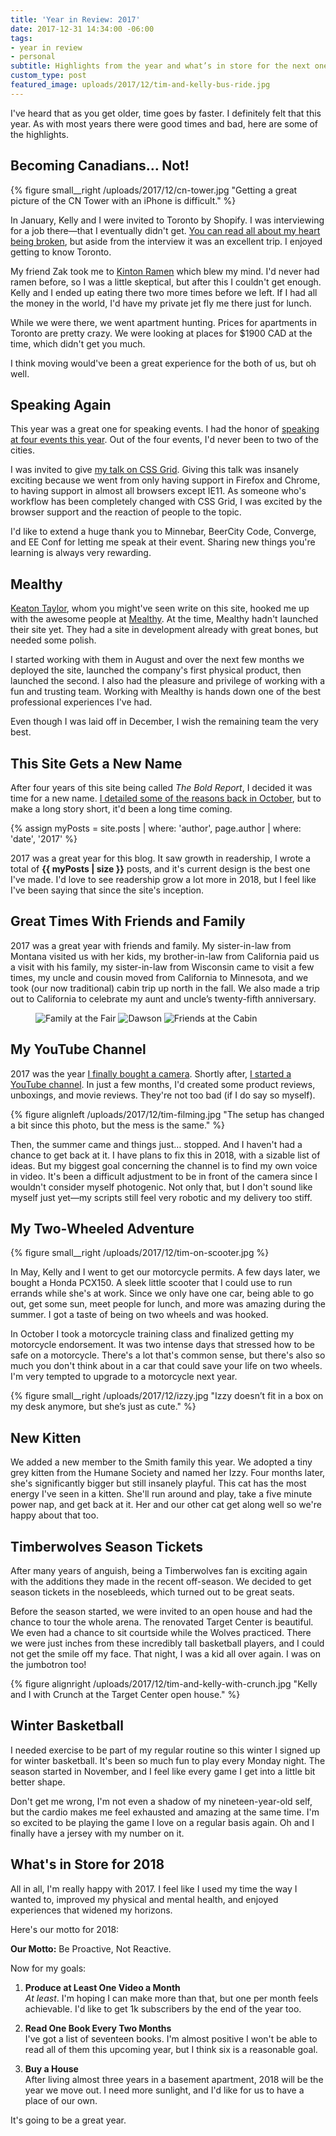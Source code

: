```yaml
---
title: 'Year in Review: 2017'
date: 2017-12-31 14:34:00 -06:00
tags:
- year in review
- personal
subtitle: Highlights from the year and what’s in store for the next one
custom_type: post
featured_image: uploads/2017/12/tim-and-kelly-bus-ride.jpg
---
```


I've heard that as you get older, time goes by faster. I definitely felt that this year. As with most years there were good times and bad, here are some of the highlights.

## Becoming Canadians… Not!

{% figure small__right /uploads/2017/12/cn-tower.jpg "Getting a great picture of the <span class='caps'>CN</span> Tower with an iPhone is difficult." %}

In January, Kelly and I were invited to Toronto by Shopify. I was interviewing for a job there—that I eventually didn't get. [You can read all about my heart being broken](https://brightlycolored.org/2017/03/selfdoubt-and-my-interview-with-shopify/), but aside from the interview it was an excellent trip. I enjoyed getting to know Toronto.

My friend Zak took me to [Kinton Ramen](https://www.yelp.com/biz/kinton-ramen-queen-toronto) which blew my mind. I'd never had ramen before, so I was a little skeptical, but after this I couldn't get enough. Kelly and I ended up eating there two more times before we left. If I had all the money in the world, I'd have my private jet fly me there just for lunch.

While we were there, we went apartment hunting. Prices for apartments in Toronto are pretty crazy. We were looking at places for $1900 CAD at the time, which didn't get you much. 

I think moving would've been a great experience for the both of us, but oh well.

## Speaking Again
This year was a great one for speaking events. I had the honor of [speaking at four events this year](https://ttimsmith.com/speaking/). Out of the four events, I'd never been to two of the cities.

I was invited to give [my talk on CSS Grid](https://speakerdeck.com/ttimsmith/lets-learn-css-grid-ee-conf). Giving this talk was insanely exciting because we went from only having support in Firefox and Chrome, to having support in almost all browsers except IE11. As someone who's workflow has been completely changed with CSS Grid, I was excited by the browser support and the reaction of people to the topic.

I'd like to extend a huge thank you to Minnebar, BeerCity Code, Converge, and EE Conf for letting me speak at their event. Sharing new things you're learning is always very rewarding.

## Mealthy

[Keaton Taylor](/authors/keatontaylor/), whom you might've seen write on this site, hooked me up with the awesome people at [Mealthy](https://mealthy.com/). At the time, Mealthy hadn't launched their site yet. They had a site in development already with great bones, but needed some polish.

I started working with them in August and over the next few months we deployed the site, launched the company's first physical product, then launched the second. I also had the pleasure and privilege of working with a fun and trusting team. Working with Mealthy is hands down one of the best professional experiences I've had.

Even though I was laid off in December, I wish the remaining team the very best.

## This Site Gets a New Name

After four years of this site being called *The Bold Report*, I decided it was time for a new name. [I detailed some of the reasons back in October](/2017/10/a-new-beginning/), but to make a long story short, it'd been a long time coming.

{% assign myPosts = site.posts | where: 'author', page.author | where: 'date', '2017' %}

2017 was a great year for this blog. It saw growth in readership, I wrote a total of **{{ myPosts | size }}** posts, and it's current design is the best one I've made. I'd love to see readership grow a lot more in 2018, but I feel like I've been saying that since the site's inception.

## Great Times With Friends and Family

2017 was a great year with friends and family. My sister-in-law from Montana visited us with her kids, my brother-in-law from California paid us a visit with his family, my sister-in-law from Wisconsin came to visit a few times, my uncle and cousin moved from California to Minnesota, and we took (our now traditional) cabin trip up north in the fall. We  also made a trip out to California to celebrate my aunt and uncle’s twenty-fifth anniversary.

<figure class="photo-grid photo-grid--three">
  <img src="{{ site.url }}/uploads/2017/12/family-at-the-fair.jpg" alt="Family at the Fair">
  <img src="{{ site.url }}/uploads/2017/12/dawson.jpg" alt="Dawson">
  <img src="{{ site.url }}/uploads/2017/12/friends-at-the-cabin.jpg" alt="Friends at the Cabin">
</figure>

## My YouTube Channel

2017 was the year [I finally bought a camera](https://youtu.be/hXkhvxQVuvY). Shortly after, [I started a YouTube channel](https://www.youtube.com/smithtimmytim). In just a few months, I'd created some product reviews, unboxings, and movie reviews. They're not too bad (if I do say so myself).

{% figure alignleft /uploads/2017/12/tim-filming.jpg "The setup has changed a bit since this photo, but the mess is the same." %}

Then, the summer came and things just… stopped. And I haven't had a chance to get back at it. I have plans to fix this in 2018, with a sizable list of ideas. But my biggest goal concerning the channel is to find my own voice in video. It's been a difficult adjustment to be in front of the camera since I wouldn't consider myself photogenic. Not only that, but I don't sound like myself just yet—my scripts still feel very robotic and my delivery too stiff.

## My Two-Wheeled Adventure

{% figure small__right /uploads/2017/12/tim-on-scooter.jpg %}

In May, Kelly and I went to get our motorcycle permits. A few days later, we bought a Honda PCX150. A sleek little scooter that I could use to run errands while she's at work. Since we only have one car, being able to go out, get some sun, meet people for lunch, and more was amazing during the summer. I got a taste of being on two wheels and was hooked.

In October I took a motorcycle training class and finalized getting my motorcycle endorsement. It was two intense days that stressed how to be safe on a motorcycle. There's a lot that's common sense, but there's also so much you don't think about in a car that could save your life on two wheels. I'm very tempted to upgrade to a motorcycle next year.

{% figure small__right /uploads/2017/12/izzy.jpg "Izzy doesn’t fit in a box on my desk anymore, but she’s just as&nbsp;cute." %}
## New Kitten

We added a new member to the Smith family this year. We adopted a tiny grey kitten from the Humane Society and named her Izzy. Four months later, she's significantly bigger but still insanely playful. This cat has the most energy I've seen in a kitten. She'll run around and play, take a five minute power nap, and get back at it. Her and our other cat get along well so we're happy about that too.

## Timberwolves Season Tickets

After many years of anguish, being a Timberwolves fan is exciting again with the additions they made in the recent off-season. We decided to get season tickets in the nosebleeds, which turned out to be great seats.

Before the season started, we were invited to an open house and had the chance to tour the whole arena. The renovated Target Center is beautiful. We even had a chance to sit courtside while the Wolves practiced. There we were just inches from these incredibly tall basketball players, and I could not get the smile off my face. That night, I was a kid all over again. I was on the jumbotron too!

{% figure alignright /uploads/2017/12/tim-and-kelly-with-crunch.jpg "Kelly and I with Crunch at the Target Center open house." %}

## Winter Basketball

I needed exercise to be part of my regular routine so this winter I signed up for winter basketball. It's been so much fun to play every Monday night. The season started in November, and I feel like every game I get into a little bit better shape.

Don't get me wrong, I'm not even a shadow of my nineteen-year-old self, but the cardio makes me feel exhausted and amazing at the same time. I'm so excited to be playing the game I love on a regular basis again. Oh and I finally have a jersey with my number on it.

## What's in Store for 2018

All in all, I'm really happy with 2017. I feel like I used my time the way I wanted to, improved my physical and mental health, and enjoyed experiences that widened my horizons.

Here's our motto for 2018:

**Our Motto:** Be Proactive, Not Reactive.

Now for my goals:

1. **Produce at Least One Video a Month**  
*At least*. I'm hoping I can make more than that, but one per month feels achievable. I'd like to get 1k subscribers by the end of the year too.

2. **Read One Book Every Two Months**  
I've got a list of seventeen books. I'm almost positive I won't be able to read all of them this upcoming year, but I think six is a reasonable goal.

3. **Buy a House**  
After living almost three years in a basement apartment, 2018 will be the year we move out. I need more sunlight, and I'd like for us to have a place of our own.

It's going to be a great year.
